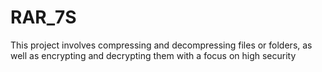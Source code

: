 # RAR_7S
This project involves compressing and decompressing files or folders, as well as encrypting and decrypting them with a focus on high security
